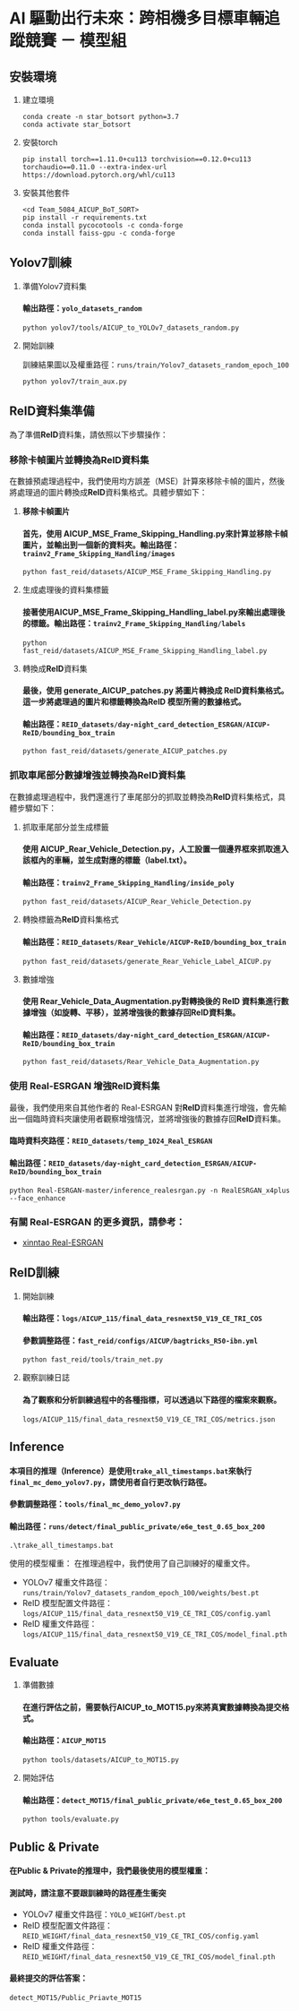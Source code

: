 # AI 驅動出行未來：跨相機多目標車輛追蹤競賽 － 模型組

## 安裝環境

1. 建立環境
    ```
    conda create -n star_botsort python=3.7
    conda activate star_botsort
    ```
2. 安裝torch
    ```
    pip install torch==1.11.0+cu113 torchvision==0.12.0+cu113 torchaudio==0.11.0 --extra-index-url https://download.pytorch.org/whl/cu113
    ```
3. 安裝其他套件
    ```
    <cd Team_5084_AICUP_BoT_SORT>
    pip install -r requirements.txt
    conda install pycocotools -c conda-forge
    conda install faiss-gpu -c conda-forge
    ```
## Yolov7訓練
    
1. 準備Yolov7資料集
   
    #### 輸出路徑：`yolo_datasets_random`
    ```
    python yolov7/tools/AICUP_to_YOLOv7_datasets_random.py
    ```
2. 開始訓練
   
    訓練結果圖以及權重路徑：`runs/train/Yolov7_datasets_random_epoch_100`
    ```
    python yolov7/train_aux.py
    ```

## ReID資料集準備
為了準備**ReID**資料集，請依照以下步驟操作：

### 移除卡幀圖片並轉換為**ReID**資料集
在數據預處理過程中，我們使用均方誤差（MSE）計算來移除卡幀的圖片，然後將處理過的圖片轉換成**ReID**資料集格式。具體步驟如下：
1. **移除卡幀圖片**
    #### 首先，使用 AICUP_MSE_Frame_Skipping_Handling.py來計算並移除卡幀圖片，並輸出到一個新的資料夾。輸出路徑：`trainv2_Frame_Skipping_Handling/images`
    ```
    python fast_reid/datasets/AICUP_MSE_Frame_Skipping_Handling.py
    ```
2. 生成處理後的資料集標籤
    #### 接著使用AICUP_MSE_Frame_Skipping_Handling_label.py來輸出處理後的標籤。輸出路徑：`trainv2_Frame_Skipping_Handling/labels`
    ```
    python fast_reid/datasets/AICUP_MSE_Frame_Skipping_Handling_label.py
    ```
3. 轉換成**ReID**資料集
    #### 最後，使用 generate_AICUP_patches.py 將圖片轉換成 **ReID**資料集格式。這一步將處理過的圖片和標籤轉換為**ReID** 模型所需的數據格式。
    #### 輸出路徑：`REID_datasets/day-night_card_detection_ESRGAN/AICUP-ReID/bounding_box_train`
    ```
    python fast_reid/datasets/generate_AICUP_patches.py
    ```
### 抓取車尾部分數據增強並轉換為**ReID**資料集
在數據處理過程中，我們還進行了車尾部分的抓取並轉換為**ReID**資料集格式，具體步驟如下：
1.	抓取車尾部分並生成標籤
    #### 使用 AICUP_Rear_Vehicle_Detection.py，人工設置一個邊界框來抓取進入該框內的車輛，並生成對應的標籤（label.txt）。
    #### 輸出路徑：`trainv2_Frame_Skipping_Handling/inside_poly`
    ```
    python fast_reid/datasets/AICUP_Rear_Vehicle_Detection.py
    ```
2.	轉換標籤為**ReID**資料集格式
    #### 輸出路徑：`REID_datasets/Rear_Vehicle/AICUP-ReID/bounding_box_train`
    ```
    python fast_reid/datasets/generate_Rear_Vehicle_Label_AICUP.py
    ```
3.	數據增強
    #### 使用 Rear_Vehicle_Data_Augmentation.py對轉換後的 ReID 資料集進行數據增強（如旋轉、平移），並將增強後的數據存回**ReID**資料集。
    #### 輸出路徑：`REID_datasets/day-night_card_detection_ESRGAN/AICUP-ReID/bounding_box_train`
    ```    
    python fast_reid/datasets/Rear_Vehicle_Data_Augmentation.py
    ```
### 使用 Real-ESRGAN 增強**ReID**資料集
最後，我們使用來自其他作者的 Real-ESRGAN 對**ReID**資料集進行增強，會先輸出一個臨時資料夾讓使用者觀察增強情況，並將增強後的數據存回**ReID**資料集。
#### 臨時資料夾路徑：`REID_datasets/temp_1024_Real_ESRGAN`
#### 輸出路徑：`REID_datasets/day-night_card_detection_ESRGAN/AICUP-ReID/bounding_box_train`
```
python Real-ESRGAN-master/inference_realesrgan.py -n RealESRGAN_x4plus --face_enhance
```
### 有關 Real-ESRGAN 的更多資訊，請參考：
- [xinntao Real-ESRGAN](https://github.com/xinntao/Real-ESRGAN/tree/master)


## ReID訓練

1. 開始訓練
    #### 輸出路徑：`logs/AICUP_115/final_data_resnext50_V19_CE_TRI_COS`
    #### 參數調整路徑：`fast_reid/configs/AICUP/bagtricks_R50-ibn.yml`
    ```
    python fast_reid/tools/train_net.py
    ```
2. 觀察訓練日誌

    #### 為了觀察和分析訓練過程中的各種指標，可以透過以下路徑的檔案來觀察。
    `logs/AICUP_115/final_data_resnext50_V19_CE_TRI_COS/metrics.json`


## Inference
#### 本項目的推理（**Inference**）是使用`trake_all_timestamps.bat`來執行`final_mc_demo_yolov7.py`，**請使用者自行更改執行路徑**。
#### 參數調整路徑：`tools/final_mc_demo_yolov7.py`
#### 輸出路徑：`runs/detect/final_public_private/e6e_test_0.65_box_200`
```
.\trake_all_timestamps.bat
```
使用的模型權重：
在推理過程中，我們使用了自己訓練好的權重文件。
  - YOLOv7 權重文件路徑：`runs/train/Yolov7_datasets_random_epoch_100/weights/best.pt`
  - ReID 模型配置文件路徑：`logs/AICUP_115/final_data_resnext50_V19_CE_TRI_COS/config.yaml`
  - ReID 權重文件路徑：`logs/AICUP_115/final_data_resnext50_V19_CE_TRI_COS/model_final.pth`

## Evaluate

1. 準備數據
    #### 在進行評估之前，需要執行AICUP_to_MOT15.py來將真實數據轉換為提交格式。
    #### 輸出路徑：`AICUP_MOT15`
    ```
    python tools/datasets/AICUP_to_MOT15.py
    ```
2. 開始評估
    #### 輸出路徑：`detect_MOT15/final_public_private/e6e_test_0.65_box_200`
    ```
    python tools/evaluate.py
    ```

## Public & Private

#### 在Public & Private的推理中，我們最後使用的模型權重：
#### 測試時，請注意不要跟訓練時的路徑產生衝突
   - YOLOv7 權重文件路徑：`YOLO_WEIGHT/best.pt`
   - ReID 模型配置文件路徑：`REID_WEIGHT/final_data_resnext50_V19_CE_TRI_COS/config.yaml`
   - ReID 權重文件路徑：`REID_WEIGHT/final_data_resnext50_V19_CE_TRI_COS/model_final.pth`
#### 最終提交的評估答案：
```
detect_MOT15/Public_Priavte_MOT15
```